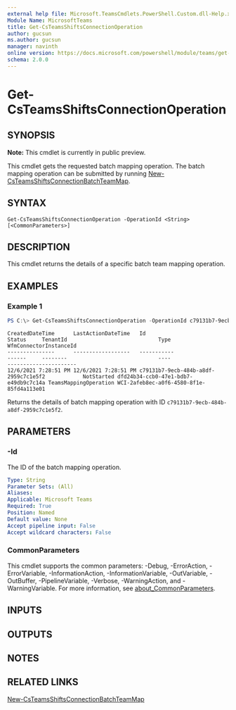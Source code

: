 ```yaml
---
external help file: Microsoft.TeamsCmdlets.PowerShell.Custom.dll-Help.xml
Module Name: MicrosoftTeams
title: Get-CsTeamsShiftsConnectionOperation
author: gucsun
ms.author: gucsun
manager: navinth
online version: https://docs.microsoft.com/powershell/module/teams/get-csteamsshiftsconnectionoperation
schema: 2.0.0
---
```


# Get-CsTeamsShiftsConnectionOperation

## SYNOPSIS

**Note:** This cmdlet is currently in public preview.

This cmdlet gets the requested batch mapping operation. The batch mapping operation can be submitted by running [New-CsTeamsShiftsConnectionBatchTeamMap](New-CsTeamsShiftsConnectionBatchTeamMap.md).

## SYNTAX

```
Get-CsTeamsShiftsConnectionOperation -OperationId <String> [<CommonParameters>]
```

## DESCRIPTION

This cmdlet returns the details of a specific batch team mapping operation.

## EXAMPLES

### Example 1
```powershell
PS C:\> Get-CsTeamsShiftsConnectionOperation -OperationId c79131b7-9ecb-484b-a8df-2959c7c1e5f2
```
```output
CreatedDateTime      LastActionDateTime   Id                                     Status     TenantId                             Type                  WfmConnectorInstanceId
---------------      ------------------   -----------                                     ------     --------                             ----                  ----------------------
12/6/2021 7:28:51 PM 12/6/2021 7:28:51 PM c79131b7-9ecb-484b-a8df-2959c7c1e5f2            NotStarted dfd24b34-ccb0-47e1-bdb7-e49db9c7c14a TeamsMappingOperation WCI-2afeb8ec-a0f6-4580-8f1e-85fd4a113e01
```

Returns the details of batch mapping operation with ID `c79131b7-9ecb-484b-a8df-2959c7c1e5f2`.

## PARAMETERS

### -Id

The ID of the batch mapping operation.

```yaml
Type: String
Parameter Sets: (All)
Aliases:
Applicable: Microsoft Teams
Required: True
Position: Named
Default value: None
Accept pipeline input: False
Accept wildcard characters: False
```

### CommonParameters
This cmdlet supports the common parameters: -Debug, -ErrorAction, -ErrorVariable, -InformationAction, -InformationVariable, -OutVariable, -OutBuffer, -PipelineVariable, -Verbose, -WarningAction, and -WarningVariable. For more information, see [about_CommonParameters](https://go.microsoft.com/fwlink/?LinkID=113216).

## INPUTS

## OUTPUTS

## NOTES

## RELATED LINKS

[New-CsTeamsShiftsConnectionBatchTeamMap](New-CsTeamsShiftsConnectionBatchTeamMap.md)
